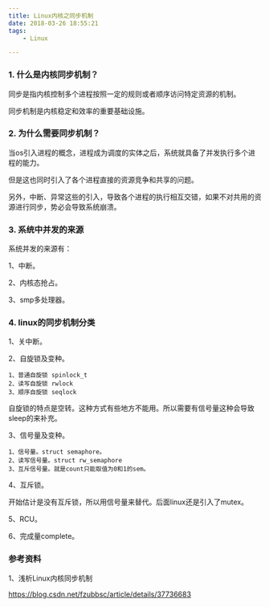 ```yaml
---
title: Linux内核之同步机制
date: 2018-03-26 18:55:21
tags:
	- Linux

---
```




### 1. 什么是内核同步机制？

同步是指内核控制多个进程按照一定的规则或者顺序访问特定资源的机制。

同步机制是内核稳定和效率的重要基础设施。

### 2. 为什么需要同步机制？

当os引入进程的概念，进程成为调度的实体之后，系统就具备了并发执行多个进程的能力。

但是这也同时引入了各个进程直接的资源竞争和共享的问题。

另外，中断、异常这些的引入，导致各个进程的执行相互交错，如果不对共用的资源进行同步，势必会导致系统崩溃。

### 3. 系统中并发的来源

系统并发的来源有：

1、中断。

2、内核态抢占。

3、smp多处理器。

### 4. linux的同步机制分类

1、关中断。

2、自旋锁及变种。

```
1、普通自旋锁 spinlock_t
2、读写自旋锁 rwlock
3、顺序自旋锁 seqlock
```

自旋锁的特点是空转。这种方式有些地方不能用。所以需要有信号量这种会导致sleep的来补充。

3、信号量及变种。

```
1、信号量。struct semaphore。
2、读写信号量。struct rw_semaphore
3、互斥信号量。就是count只能取值为0和1的sem。
```

4、互斥锁。

开始估计是没有互斥锁，所以用信号量来替代。后面linux还是引入了mutex。

5、RCU。

6、完成量complete。



### 参考资料

1、浅析Linux内核同步机制

https://blog.csdn.net/fzubbsc/article/details/37736683

